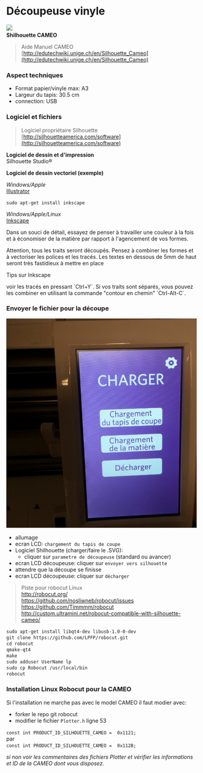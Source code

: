 # Découpeuse vinyle

![](http://www.silhcdn.com/2/i/regions/2/logo.png)  
**Shilhouette CAMEO**

>Aide Manuel CAMEO  
>[http://edutechwiki.unige.ch/en/Silhouette_Cameo](http://edutechwiki.unige.ch/en/Silhouette_Cameo)

### Aspect techniques

* Format papier/vinyle max: A3
* Largeur du tapis: 30.5 cm
* connection: USB

### Logiciel et fichiers

>Logiciel propriétaire Silhouette  
>[http://silhouetteamerica.com/software](http://silhouetteamerica.com/software)

**Logiciel de dessin et d'impression**  
Silhouette Studio®

**Logiciel de dessin vectoriel (exemple)**

*Windows/Apple*  
[Illustrator](http://www.adobe.com/fr/products/illustrator.html)

```shell
sudo apt-get install inkscape
```

*Windows/Apple/Linux*  
[Inkscape](https://inkscape.org/fr/telecharger/)

Dans un souci de détail, essayez de penser à travailler une couleur à la fois et à économiser de la matière par rapport à l'agencement de vos formes.
<aside class="warning">
Attention, tous les traits seront découpés.  
Pensez à combiner les formes et à vectoriser les polices et les tracés.  
Les textes en dessous de 5mm de haut seront très fastidieux à mettre en place
</aside>

Tips sur Inkscape
<aside class="notice">
voir les tracés en pressant `Ctrl+Y`.  
Si vos traits sont séparés, vous pouvez les combiner en utilisant la commande "contour en chemin" `Ctrl-Alt-C`.
</aside>

### Envoyer le fichier pour la découpe

![repetier3D](../images/cameo/cameo_lcd.jpg)

* allumage
* ecran LCD: `chargement du tapis de coupe`
* Logiciel Shilhouette (charger/faire le .SVG):
  - cliquer sur `parametre de découpeuse` (standard ou avancer)
* ecran LCD découpeuse: cliquer sur `envoyer vers silhouette`
* attendre que la découpe se finisse
* ecran LCD découpeuse: cliquer sur `décharger`

>Piste pour robocut Linux  
>http://robocut.org/  
>https://github.com/nosliwneb/robocut/issues  
>https://github.com/Timmmm/robocut  
>http://custom.ultramini.net/robocut-compatible-with-silhouette-cameo/

```shell
sudo apt-get install libqt4-dev libusb-1.0-0-dev
git clone https://github.com/LPFP/robocut.git
cd robocut
qmake-qt4
make
sudo adduser UserName lp
sudo cp Robocut /usr/local/bin
robocut
```

### Installation Linux Robocut pour la CAMEO

Si l'installation ne marche pas avec le model CAMEO
il faut modier avec:

* forker le repo git robocut
* modifier le fichier `Plotter.h` ligne 53

`const int PRODUCT_ID_SILHOUETTE_CAMEO =  0x1121;`  
par  
`const int PRODUCT_ID_SILHOUETTE_CAMEO =  0x112B;`

*si non voir les commentaires des fichiers Plotter et vérifier les informations et ID de la CAMEO dont vous disposez.*
